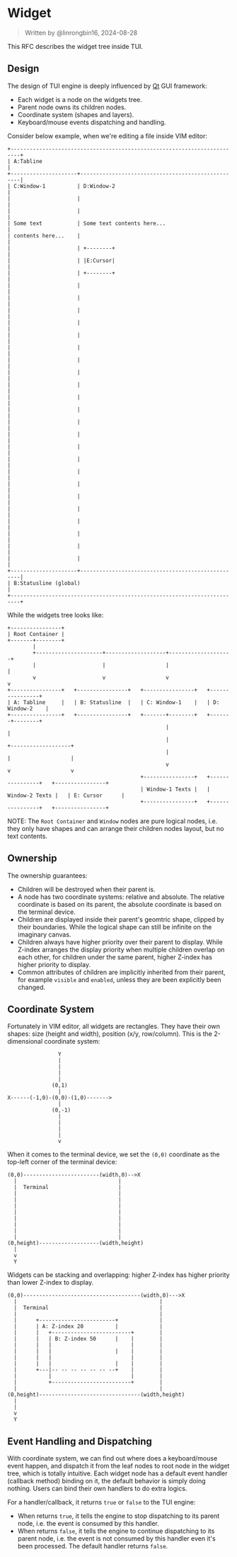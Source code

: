 # Widget

> Written by @linrongbin16, 2024-08-28

This RFC describes the widget tree inside TUI.

## Design

The design of TUI engine is deeply influenced by [Qt](https://www.qt.io/) GUI framework:

- Each widget is a node on the widgets tree.
- Parent node owns its children nodes.
- Coordinate system (shapes and layers).
- Keyboard/mouse events dispatching and handling.

Consider below example, when we're editing a file inside VIM editor:

```text
+-------------------------------------------------------------------------+
| A:Tabline                                                               |
+---------------------+---------------------------------------------------|
| C:Window-1          | D:Window-2                                        |
|                     |                                                   |
|                     |                                                   |
| Some text           | Some text contents here...                        |
| contents here...    |                                                   |
|                     | +--------+                                        |
|                     | |E:Cursor|                                        |
|                     | +--------+                                        |
|                     |                                                   |
|                     |                                                   |
|                     |                                                   |
|                     |                                                   |
|                     |                                                   |
|                     |                                                   |
|                     |                                                   |
|                     |                                                   |
|                     |                                                   |
|                     |                                                   |
|                     |                                                   |
|                     |                                                   |
|                     |                                                   |
|                     |                                                   |
|                     |                                                   |
|                     |                                                   |
|                     |                                                   |
|                     |                                                   |
|                     |                                                   |
|                     |                                                   |
|                     |                                                   |
|                     |                                                   |
|                     |                                                   |
+---------------------+---------------------------------------------------|
| B:Statusline (global)                                                   |
+-------------------------------------------------------------------------+
```

While the widgets tree looks like:

```text
+----------------+
| Root Container |
+-------+--------+
        |
        +---------------------+-------------------+--------------------+
        |                     |                   |                    |
        v                     v                   v                    v
+----------------+   +----------------+   +----------------+   +----------------+
| A: Tabline     |   | B: Statusline  |   | C: Window-1    |   | D: Window-2    |
+----------------+   +----------------+   +-------+--------+   +-------+--------+
                                                  |                    |
                                                  |                    +-------------------+
                                                  |                    |                   |
                                                  v                    v                   v
                                          +----------------+   +----------------+   +----------------+
                                          | Window-1 Texts |   | Window-2 Texts |   | E: Cursor      |
                                          +----------------+   +----------------+   +----------------+
```

NOTE: The `Root Container` and `Window` nodes are pure logical nodes, i.e. they only have shapes and can arrange their children nodes layout, but no text contents.

## Ownership

The ownership guarantees:

- Children will be destroyed when their parent is.
- A node has two coordinate systems: relative and absolute. The relative coordinate is based on its parent, the absolute coordinate is based on the terminal device.
- Children are displayed inside their parent's geomtric shape, clipped by their boundaries. While the logical shape can still be infinite on the imaginary canvas.
- Children always have higher priority over their parent to display. While Z-index arranges the display priority when multiple children overlap on each other, for children under the same parent, higher Z-index has higher priority to display.
- Common attributes of children are implicitly inherited from their parent, for example `visible` and `enabled`, unless they are been explicitly been changed.

## Coordinate System

Fortunately in VIM editor, all widgets are rectangles. They have their own shapes: size (height and width), position (x/y, row/column). This is the 2-dimensional coordinate system:

```text
                Y
                |
                |
                |
                |
              (0,1)
                |
X------(-1,0)-(0,0)-(1,0)------->
                |
              (0,-1)
                |
                |
                |
                |
                v
```

When it comes to the terminal device, we set the `(0,0)` coordinate as the top-left corner of the terminal device:

```text
(0,0)------------------------(width,0)-->X
  |                                |
  |  Terminal                      |
  |                                |
  |                                |
  |                                |
  |                                |
  |                                |
  |                                |
  |                                |
  |                                |
(0,height)-------------------(width,height)
  |
  v
  Y
```

Widgets can be stacking and overlapping: higher Z-index has higher priority than lower Z-index to display.

```text
(0,0)-------------------------------------(width,0)--->X
  |                                             |
  |  Terminal                                   |
  |                                             |
  |      +------------------------+             |
  |      | A: Z-index 20          |             |
  |      |   +-------------------------+        |
  |      |   | B: Z-index 50      |    |        |
  |      |   |                         |        |
  |      |   |                    |    |        |
  |      |   |                         |        |
  |      |   |                    |    |        |
  |      +---|-- -- -- -- -- -- --+    |        |
  |          |                         |        |
  |          +-------------------------+        |
  |                                             |
(0,height)--------------------------------(width,height)
  |
  |
  v
  Y
```

## Event Handling and Dispatching

With coordinate system, we can find out where does a keyboard/mouse event happen, and dispatch it from the leaf nodes to root node in the widget tree, which is totally intuitive. Each widget node has a default event handler (callback method) binding on it, the default behavior is simply doing nothing. Users can bind their own handlers to do extra logics.

For a handler/callback, it returns `true` or `false` to the TUI engine:

- When returns `true`, it tells the engine to stop dispatching to its parent node, i.e. the event is consumed by this handler.
- When returns `false`, it tells the engine to continue dispatching to its parent node, i.e. the event is not consumed by this handler even it's been processed. The default handler returns `false`.
